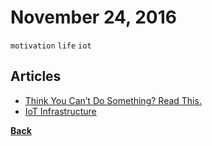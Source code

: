 # November 24, 2016

`motivation` `life` `iot`

## Articles

- [Think You Can’t Do Something? Read This.](https://medium.com/an-idea-for-you/think-you-cant-do-something-read-this-80fdf2f50dd7#.yd711g22y)
- [IoT Infrastructure](https://iot-for-all.com/iot-infrastructure-b7c05d1a4a20#.aiwbm5px9)


[__Back__](../README.md#nov)
